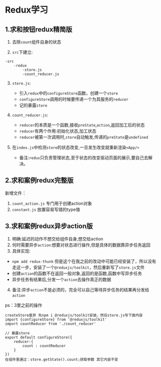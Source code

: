 # Redux学习

## 1.求和按钮redux精简版
1. 去除`count`组件自身的状态

2. `src`下建立:
```
-src
    -redux
        -store.js
        -count_reducer.js
```
3. `store.js`:
    - 引入`redux`中的`configureStore`函数，创建一个`store`
    - `configureStore`调用的时候要传递一个为其服务的`reducer`
    - 记的暴露`store`

4. `count_reducer.js`:
    - `reducer`的本质是一个函数,接收`preState`,`action`,返回加工后的状态
    - `reducer`有两个作用:初始化状态,加工状态
    - `reducer`被第一次调用时,`store`自动触发,传递的`preState`是`undefined`

5. 在`index.js`中检测`store`的状态改变,一旦发生改变就重新渲染`<App/>`
    - 备注:`redux`只负责管理状态,至于状态的改变驱动页面的展示,要自己去解决。

## 2.求和案例redux完整版
新增文件：
1. `count_action.js` 专门用于创建action对象
2. `constant.js` 放置容易写错的type值

## 3.求和案例redux异步action版
1. 明确:延迟的动作不想交给组件自身,想交给action
2. 何时需要异步`action`:想要对状态进行操作,但是具体的数据靠异步任务返回
3. 具体实现:
- `npm add redux-thunk` 但是这个在我之前的改动中可能已经安装了，所以没有走这一步，安装了一个`@reduxjs/toolkit`，然后重新写了`store.js`文件
- 创建`action`的函数不在返回一般对象,返回的是函数,函数中写异步任务
- 异步任务有结果后,分发一个`action`去操作真正的数据
4. 备注:异步`action`不是必须的，完全可以自己等待异步任务的结果再分发给`action`

ps：3里之前的操作
```
createStore废弃 先npm i @reduxjs/toolkit安装，然后store.js写下面内容
import {configureStore} from '@reduxjs/toolkit'
import countReducer from './count_reducer'

// 暴露store
export default configureStore({
    reducer:{
        count : countReducer
    }
})
在组件里通过：store.getState().count;获取参数 其它内容不变
```